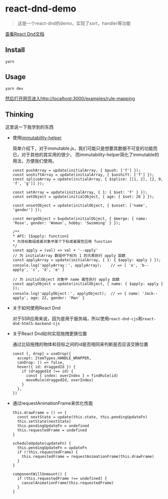 # react-dnd-demo

> 这是一个react-dnd的demo，实现了sort，handler等功能

[查看React Dnd文档](https://react-dnd.github.io/react-dnd/about)

## Install

```
yarn
```

## Usage

```
yarn dev
```

[然后打开网页进入http://localhost:3000/examples/rule-mapping](http://localhost:3000/examples/rule-mapping)

## Thinking

这里说一下我学到的东西

* 使用[immutability-helper](https://github.com/kolodny/immutability-helper)

  简单介绍下，对于immutable.js，我们可能只是想要其数据不可变的功能而已，对于其他的其实用的很少，
  而immutability-helper简化了immutable的用法，方便我们使用。

  ````
  const pushArray = update(initialArray, { $push: ['f'] });
  const unshiftArray = update(initialArray, { $unshift: ['f'] });
  const spliceArray = update(initialArray, { $splice: [[1, 2], [2, 0, 'f', 'g']] });

  const setArray = update(initialArray, { 1: { $set: 'f' } });
  const setObject = update(initialObject, { age: { $set: 26 } });

  const unsetObject = update(initialObject, { $unset: ['name', 'gender'] });

  const mergeObject = bupdate(initialObject, { $merge: { name: 'Rose', gender: 'Woman', hobby: 'Swimming' } });

  /**
  * API: {$apply: function}
  * 为目标数组或者对象中某个下标或者属性应用 function
  */
  const apply = (val) => val + '--apply'
  // 为 initialArray 数组中下标为 1 的元素执行 apply 函数
  const applyArray = update(initialArray, { 1: { $apply: apply } });
  console.log('applyArray：', applyArray);    // => [ 'a', 'b--apply', 'c', 'd', 'e' ]

  // 为 initialObject 对象中 name 属性执行 apply 函数
  const applyObject = update(initialObject, { name: { $apply: apply } });
  console.log('applyObject：', applyObject);  // => { name: 'Jack--apply', age: 22, gender: 'Man' }
  ````

* 关于如何使用React Dnd

  对于SSR应用来说，因为是用于服务端，所以使用`react-dnd-cjs`和`react-dnd-html5-backend-cjs`

* 关于React Dnd如何实现拖拽更换位置

  通过比较拖拽的物体和目标之间的id是否相同来判断是否应该交换位置

  ````
  const [, drop] = useDrop({
    accept: ItemTypes.HANDLE_WRAPPER,
    canDrop: () => false,
    hover({ id: draggedId }) {
      if (draggedId !== id) {
        const { index: overIndex } = findRule(id)
        moveRule(draggedId, overIndex)
      }
    },
  })
  ````

* 通过requestAnimationFrame来优化性能

  ````
  this.drawFrame = () => {
    const nextState = update(this.state, this.pendingUpdateFn)
    this.setState(nextState)
    this.pendingUpdateFn = undefined
    this.requestedFrame = undefined
  }

  scheduleUpdate(updateFn) {
    this.pendingUpdateFn = updateFn
    if (!this.requestedFrame) {
      this.requestedFrame = requestAnimationFrame(this.drawFrame)
    }
  }

  componentWillUnmount() {
    if (this.requestedFrame !== undefined) {
      cancelAnimationFrame(this.requestedFrame)
    }
  }
  ````


